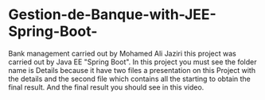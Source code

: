 # Gestion-de-Banque-with-JEE-Spring-Boot-

Bank management carried out by Mohamed Ali Jaziri this project was carried out by Java EE "Spring Boot".  In this project you must see the folder name is Details because it have two files a presentation on this Project with the details and the second file which contains all the starting to obtain the final result. And the final result you should see in this video.


